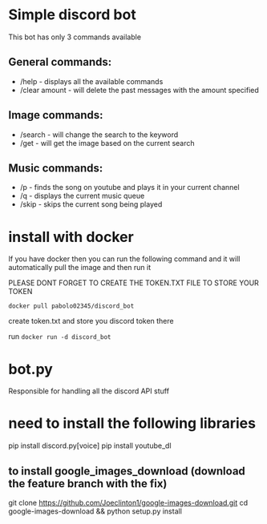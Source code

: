 # Simple discord bot
This bot has only 3 commands available

## General commands:
- /help - displays all the available commands
- /clear amount - will delete the past messages with the amount specified

## Image commands:
- /search <keywords> - will change the search to the keyword
- /get - will get the image based on the current search

## Music commands:
- /p <keywords> - finds the song on youtube and plays it in your current channel
- /q - displays the current music queue
- /skip - skips the current song being played

# install with docker
If you have docker then you can run the following command and it will automatically pull the image and then run it

PLEASE DONT FORGET TO CREATE THE TOKEN.TXT FILE TO STORE YOUR TOKEN

`
docker pull pabolo02345/discord_bot
`

create token.txt and store you discord token there

run 
`
docker run -d discord_bot
`


# bot.py
Responsible for handling all the discord API stuff

# need to install the following libraries
pip install discord.py[voice]
pip install youtube_dl

## to install google_images_download (download the feature branch with the fix)
git clone https://github.com/Joeclinton1/google-images-download.git
cd google-images-download && python setup.py install